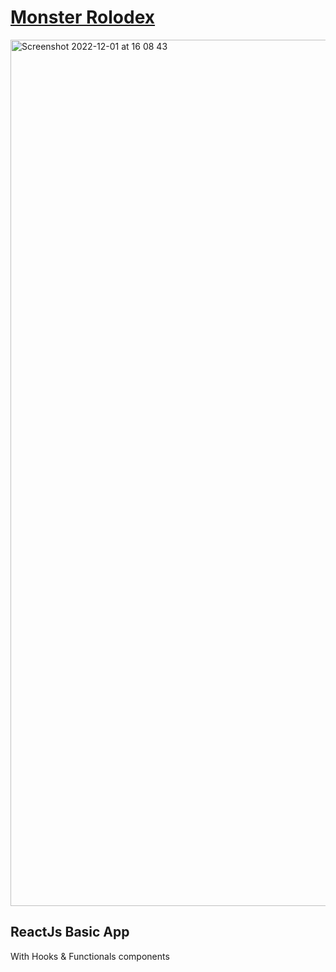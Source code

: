 # [Monster Rolodex](https://yanncls.github.io/monster-rolodex/)


<img width="1386" alt="Screenshot 2022-12-01 at 16 08 43" src="https://user-images.githubusercontent.com/91957898/205087937-d8b1ccc3-af52-49da-a90d-1c52694c1554.png">

## ReactJs Basic App

With Hooks & Functionals components
